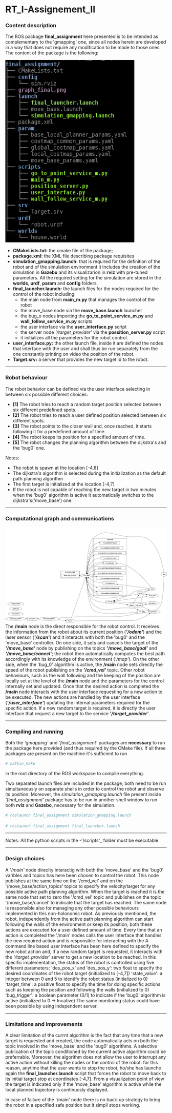 #  RT_I-Assignement_II

### Content description 

The ROS package **final_assignment** here presented is to be intended as complementary to the 'gmapping' one,
since all nodes herein are developed in a way that does not require any modification to be made to those ones.
The content of the package is the following:

![package_tree](images/final_tree_2.png)
- **CMakeLists.txt:** the cmake file of the package; 
- **package.xml:** the XML file describing package requisites
- **simulation_gmapping.launch:** that is required for the definition of the robot and of the simulation environment
	it includes the creation of the simulation in **Gazebo** and its visualizarion in **rviz** with pre-tuned
 	parameters.
	All the required setting for the simulation are stored in the **worlds**, **urdf**, 
	**param** and **config** folders.
- **final_launcher.launch:** the launch files for the nodes required for the control of the robot including:
	- the main node from **main_m.py** that manages the control of the robot
	- the move_base node via the **move_base.launch** launcher
	- the bug_o nodes importing the **go_to_point_service_m.py** and **wall_follow_service_m.py** scripts
	- the user interface via the **user_interface.py** script
	- the server node _'/target_provider'_ via the **possition_server.py** script 
	- it initializes all the parameters for the robot control.
- **user_interface.py:** the other launch file, inside it are defined the nodes that interface with the
	user and shall thus be run separately from the one constantly printing on video the position of the
	robot.
- **Target.srv:** a server that provides the new target id to the robot.

---

### Robot behaviour

The robot behavior can be defined via the user interface selecting in between six possible different choices:
- **[1]** The robot tries to reach a random target position selected between six different predefined spots.
- **[2]** The robot tries to reach a user defined position selected between six different spots.
- **[3]** The robot points to the closer wall and, once reached, it starts following it for a predefined amount of time.
- **[4]** The robot keeps its position for a specified amount of time.
- **[5]** The robot changes the planning algorithm between the dijkstra's and the 'bug0' one.

Notes:
- The robot is spawn at the location [-4,8]
- The dijkstra's algorithm is selected during the initialization as the default path planning algorithm
- The first target is initialized at the location [-4,7]
- If the robot is not capable of reaching the new target in two minutes when the 'bug0' algorithm is active it automatically switches to the dijkstra's('move_base') one. 
	  
---

### Computational graph and communications

![rqt_graph](images/graph_final.png)
The **/main** node is the direct responsible for the robot control.
It receives the information from the robot about its current position (**_'/odom'_**) and the laser sensor (**_'/scan'_**) and it interacts with both the 'bug0' and the 'move_base' controller.
On one side, it sets and cancels the target of the **_'/move_base'_** node by publishing on the topics **_'/move_base/goal'_** and **_'/move_base/cancel'_**; the robot then automatically computes the best path accordingly with its knowledge of the environment (_'/map'_). 
On the other side, when the 'bug_0' algorithm is active, the **/main** node sets directly the speed of the robot publishing on the **_'/cmd_vel'_** topic.
Other robot behaviours, such as the wall following and the keeping of the position are locally set at the level of the **/main** node and the parameters
for the control internally set and updated.
Once that the desired action is completed the **/main** node interacts with the user interface requesting for a new action to be executed.
The new actions are handled by the user interface (**_'/user_interface'_**) updating the internal parameters required for the specific action.
If a new random target is required, it is directly the user interface that request a new target to the service **_'/target_provider'_**.

---

### Compiling and running

Both the _'gmapping'_ and _'final_assignment'_ packages are **necessary** to run the package here provided (and thus
required by the CMake file). If all three packages are present on the machine it's sufficient to run 
```bash
# catkin_make
```
in the root directory of the ROS workspace to compile everything.

Two separated launch files are included in the package, both need to be run simultaneously on separate shells
in order to control the robot and observe its position. Moreover, the _simulation_gmapping.launch_ file present inside
_'final_assignment'_ package has to be run in another shell window to run both **rviz** and **Gazebo**, necessary for 
the simulation.
```bash
# roslaunch final_assignment simulation_gmapping.launch

# roslaunch final_assignment final_launcher.launch
```
---

Notes: All the python scripts in the -'/scripts'_ folder must be executable.	

---

### Design choices

A _'/main'_ node direclty interactig with both the 'move_base' and the 'bug0' varibles and topics has here been chosen to control the robot.
This node publishes at the same time on the '/cmd_vel' and on the '/move_base/action_topics' topics to specify the velocity/target for any 
possible active path planning algorithm. 
When the target is reached it is the same node that set to zero the '/cmd_vel' topic and publishes on the topic '/move_base/cancel' 
to indicate that the target has reached.
The same node is responsible also for managing any other possible behaviours implemented in this non-holonomic robot.
As previously mentioned, the robot, independently from the active path planning algorithm can start following the walls of the environment or keep its position, both these actions are executed for a user defined amount of time. 
Every time that an action is completed the '/main' nodes calls the user interface that handles the new required action and is responsible for interacting with the 
A command line based user interface has been here defined to specify the new robot action and, if a new random target is requested, it interacts with the _'/target_provider'_ server to get a new location to be reached.
In this specific implementation, the status of the robot is controlled using five different parameters:
'des_pos_x' and  'des_pos_y': two float to specify the desired coordinates of the robot target (initialized to [-4,7])
'state_value': a integer between 0 and 5 to identify the robot status (initialized to 0)
'target_time': a positive float to specify the time for doing specific actions such as keeping the position and following the walls (initialized to 0)
'bug_trigger': a boolean parameter (0/1) to indicate if the 'bug0' algorithm is active (initialized to 0 -> Incative)
The same monitoring status could have been possible by using independent server.

---

### Limitations and improvements

A clear limitation of the currnt algorithm is the fact that any time that a new target is requested and created, the code automatically acts on both the topic involved in the 'move_base' and the 'bug0' algorithms. A selective publication of the topic conditioned by the current active algorithm could be preferrable.
Moreover, the algorithm does not allow the user to interrupt any active action without killing the nodes or the control of the robot. for this reason, anytime that the user wants to stop the robot, ho/she has launche again the **final_launcher.launch** script that forces the robot to move back to its initial target stop at coordinates [-4,7].
From a visualization point of view the target is indicated only if the 'move_base' algorithm is active while the local planned trajectory is continuosly displayed.

In case of failure of the '/main' node there is no back-up strategy to bring the robot in a specified safe position but it simpli stops working.


